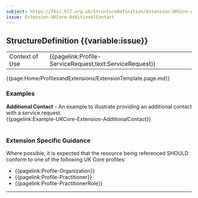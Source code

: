 ```yaml
---
subject: https://fhir.hl7.org.uk/StructureDefinition/Extension-UKCore-AdditionalContact
issue: Extension-UKCore-AdditionalContact
---
```

## StructureDefinition {{variable:issue}}

<table id="addToTranspose">
<tr><td>Context of Use</td>
<td>{{pagelink:Profile-ServiceRequest,text:ServiceRequest}}</td>
</tr>
</table>

{{page:Home/ProfilesandExtensions/ExtensionTemplate.page.md}}

<div id="Examples" class="tabcontent">
  <h3>Examples</h3>
  <b>Additional Contact</b> - An example to illustrate providing an additional contact with a service request.<br>
{{pagelink:Example-UKCore-Extension-AdditionalContact}}
<br><br>
</div>

<h3 id="guidance-additionalcontact">Extension Specific Guidance</h3>

Where possible, it is expected that the resource being referenced SHOULD conform to one of the following UK Core profiles:

- {{pagelink:Profile-Organization}}
- {{pagelink:Profile-Practitioner}}
- {{pagelink:Profile-PractitionerRole}}


---
